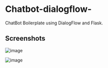 # Chatbot-dialogflow-

ChatBot Boilerplate using DialogFlow and Flask.

## Screenshots
![image](https://user-images.githubusercontent.com/68815179/199175564-069a2f3e-b645-4af3-99cf-1ffc4d71ae63.png)

![image](https://user-images.githubusercontent.com/68815179/199175598-9b1af7c7-c4dd-46b6-aaef-de615dcd5df1.png)

